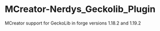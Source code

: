 # MCreator-Nerdys_Geckolib_Plugin

MCreator support for GeckoLib in forge versions 1.18.2 and 1.19.2
